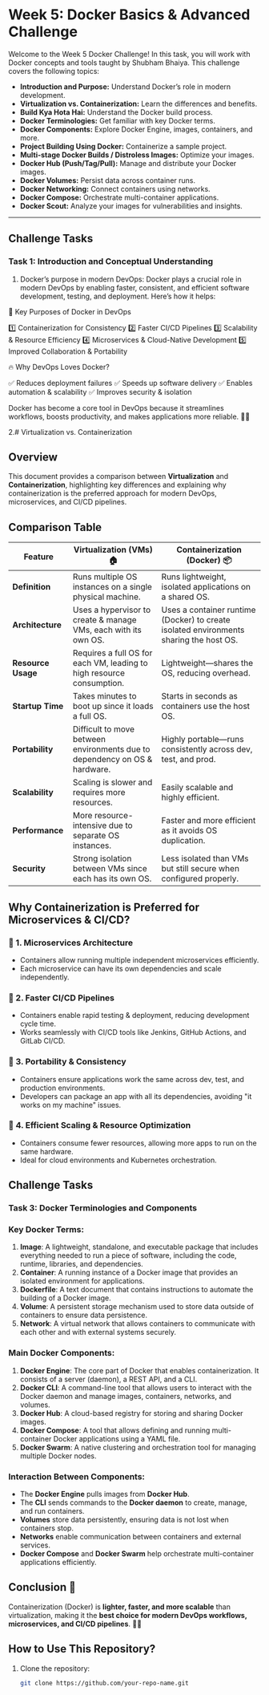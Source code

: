 # Week 5: Docker Basics & Advanced Challenge

Welcome to the Week 5 Docker Challenge! In this task, you will work with Docker concepts and tools taught by Shubham Bhaiya. This challenge covers the following topics:

- **Introduction and Purpose:** Understand Docker’s role in modern development.
- **Virtualization vs. Containerization:** Learn the differences and benefits.
- **Build Kya Hota Hai:** Understand the Docker build process.
- **Docker Terminologies:** Get familiar with key Docker terms.
- **Docker Components:** Explore Docker Engine, images, containers, and more.
- **Project Building Using Docker:** Containerize a sample project.
- **Multi-stage Docker Builds / Distroless Images:** Optimize your images.
- **Docker Hub (Push/Tag/Pull):** Manage and distribute your Docker images.
- **Docker Volumes:** Persist data across container runs.
- **Docker Networking:** Connect containers using networks.
- **Docker Compose:** Orchestrate multi-container applications.
- **Docker Scout:** Analyze your images for vulnerabilities and insights.

---

## Challenge Tasks

### Task 1: Introduction and Conceptual Understanding

1. Docker’s purpose in modern DevOps:
Docker plays a crucial role in modern DevOps by enabling faster, consistent, and efficient software development, testing, and deployment. Here’s how it helps:

🚀 Key Purposes of Docker in DevOps

1️⃣ Containerization for Consistency
2️⃣ Faster CI/CD Pipelines
3️⃣ Scalability & Resource Efficiency
4️⃣ Microservices & Cloud-Native Development
5️⃣ Improved Collaboration & Portability

🔥 Why DevOps Loves Docker?

✅ Reduces deployment failures
✅ Speeds up software delivery
✅ Enables automation & scalability
✅ Improves security & isolation

Docker has become a core tool in DevOps because it streamlines workflows, boosts productivity, and makes applications more reliable. 🚀🐳

2.# Virtualization vs. Containerization

## Overview
This document provides a comparison between **Virtualization** and **Containerization**, highlighting key differences and explaining why containerization is the preferred approach for modern DevOps, microservices, and CI/CD pipelines.

## Comparison Table

| Feature             | Virtualization (VMs) 🏠 | Containerization (Docker) 📦 |
|---------------------|------------------------|-----------------------------|
| **Definition**      | Runs multiple OS instances on a single physical machine. | Runs lightweight, isolated applications on a shared OS. |
| **Architecture**    | Uses a hypervisor to create & manage VMs, each with its own OS. | Uses a container runtime (Docker) to create isolated environments sharing the host OS. |
| **Resource Usage**  | Requires a full OS for each VM, leading to high resource consumption. | Lightweight—shares the OS, reducing overhead. |
| **Startup Time**    | Takes minutes to boot up since it loads a full OS. | Starts in seconds as containers use the host OS. |
| **Portability**     | Difficult to move between environments due to dependency on OS & hardware. | Highly portable—runs consistently across dev, test, and prod. |
| **Scalability**     | Scaling is slower and requires more resources. | Easily scalable and highly efficient. |
| **Performance**     | More resource-intensive due to separate OS instances. | Faster and more efficient as it avoids OS duplication. |
| **Security**        | Strong isolation between VMs since each has its own OS. | Less isolated than VMs but still secure when configured properly. |



## Why Containerization is Preferred for Microservices & CI/CD?

### 🚀 1. Microservices Architecture
- Containers allow running multiple independent microservices efficiently.
- Each microservice can have its own dependencies and scale independently.

### 🚀 2. Faster CI/CD Pipelines
- Containers enable rapid testing & deployment, reducing development cycle time.
- Works seamlessly with CI/CD tools like Jenkins, GitHub Actions, and GitLab CI/CD.

### 🚀 3. Portability & Consistency
- Containers ensure applications work the same across dev, test, and production environments.
- Developers can package an app with all its dependencies, avoiding "it works on my machine" issues.

### 🚀 4. Efficient Scaling & Resource Optimization
- Containers consume fewer resources, allowing more apps to run on the same hardware.
- Ideal for cloud environments and Kubernetes orchestration.

## Challenge Tasks

### Task 3: **Docker Terminologies and Components**

### Key Docker Terms:

1. **Image**: A lightweight, standalone, and executable package that includes everything needed to run a piece of software, including the code, runtime, libraries, and dependencies.
2. **Container**: A running instance of a Docker image that provides an isolated environment for applications.
3. **Dockerfile**: A text document that contains instructions to automate the building of a Docker image.
4. **Volume**: A persistent storage mechanism used to store data outside of containers to ensure data persistence.
5. **Network**: A virtual network that allows containers to communicate with each other and with external systems securely.

### Main Docker Components:

1. **Docker Engine**: The core part of Docker that enables containerization. It consists of a server (daemon), a REST API, and a CLI.
2. **Docker CLI**: A command-line tool that allows users to interact with the Docker daemon and manage images, containers, networks, and volumes.
3. **Docker Hub**: A cloud-based registry for storing and sharing Docker images.
4. **Docker Compose**: A tool that allows defining and running multi-container Docker applications using a YAML file.
5. **Docker Swarm**: A native clustering and orchestration tool for managing multiple Docker nodes.

### Interaction Between Components:
- The **Docker Engine** pulls images from **Docker Hub**.
- The **CLI** sends commands to the **Docker daemon** to create, manage, and run containers.
- **Volumes** store data persistently, ensuring data is not lost when containers stop.
- **Networks** enable communication between containers and external services.
- **Docker Compose** and **Docker Swarm** help orchestrate multi-container applications efficiently.



## Conclusion 🎯
Containerization (Docker) is **lighter, faster, and more scalable** than virtualization, making it the **best choice for modern DevOps workflows, microservices, and CI/CD pipelines**. 🚀🐳

## How to Use This Repository?
1. Clone the repository:
   ```sh
   git clone https://github.com/your-repo-name.git
